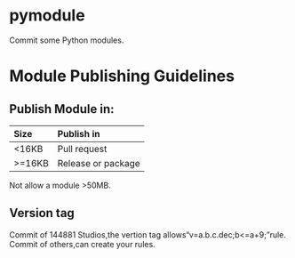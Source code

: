 # pymodule
Commit some Python modules.
# Module Publishing Guidelines
## Publish Module in:
|Size|Publish in|
|:---|:---------|
|<16KB|Pull request|
|>=16KB|Release or package|

Not allow a module >50MB.
## Version tag
Commit of 144881 Studios,the vertion tag allows“v=a.b.c.dec;b<=a+9;”rule.  
Commit of others,can create your rules.
